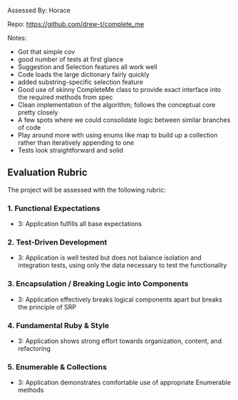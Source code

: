 Assessed By: Horace

Repo: https://github.com/drew-t/complete_me

Notes:

* Got that simple cov
* good number of tests at first glance
* Suggestion and Selection features all work well
* Code loads the large dictionary fairly quickly
* added substring-specific selection feature
* Good use of skinny CompleteMe class to provide exact
interface into the required methods from spec
* Clean implementation of the algorithm; follows the conceptual
core pretty closely
* A few spots where we could consolidate logic between similar branches
of code
* Play around more with using enums like map to build up a collection rather
than iteratively appending to one
* Tests look straightforward and solid


## Evaluation Rubric

The project will be assessed with the following rubric:

### 1. Functional Expectations

* 3: Application fulfills all base expectations

### 2. Test-Driven Development

* 3: Application is well tested but does not balance isolation and integration tests, using only the data necessary to test the functionality

### 3. Encapsulation / Breaking Logic into Components

* 3: Application effectively breaks logical components apart but breaks the principle of SRP

### 4. Fundamental Ruby & Style

* 3:  Application shows strong effort towards organization, content, and refactoring

### 5. Enumerable & Collections

* 3: Application demonstrates comfortable use of appropriate Enumerable methods
